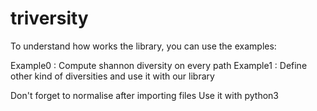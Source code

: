# triversity

To understand how works the library, you can use the examples:

Example0 : Compute shannon diversity on every path
Example1 : Define other kind of diversities and use it with our library

Don't forget to normalise after importing files
Use it with python3 